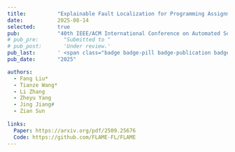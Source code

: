 ```yaml
---
title:          "Explainable Fault Localization for Programming Assignments via LLM-Guided Annotation"
date:           2025-08-14
selected:       true
pub:            "40th IEEE/ACM International Conference on Automated Software Engineering (ASE'25)"
# pub_pre:        "Submitted to "
# pub_post:       'Under review.'
pub_last:       ' <span class="badge badge-pill badge-publication badge-success">CCF-A</span>'
pub_date:       "2025"

authors:
  - Fang Liu*
  - Tianze Wang*
  - Li Zhang
  - Zheyu Yang
  - Jing Jiang#
  - Zian Sun
  
links:
  Paper: https://arxiv.org/pdf/2509.25676
  Code: https://github.com/FLAME-FL/FLAME
---
```

